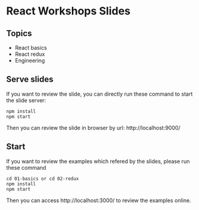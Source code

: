 # React Workshops Slides

## Topics
- React basics
- React redux
- Engineering

## Serve slides
If you want to review the slide, you can directly run these command to start the slide server:
```
npm install 
npm start
```
Then you can review the slide in browser by url: http://localhost:9000/

## Start
If you want to review the examples which refered by the slides, please run these command

```
cd 01-basics or cd 02-redux
npm install
npm start
```

Then you can access http://localhost:3000/ to review the examples online.